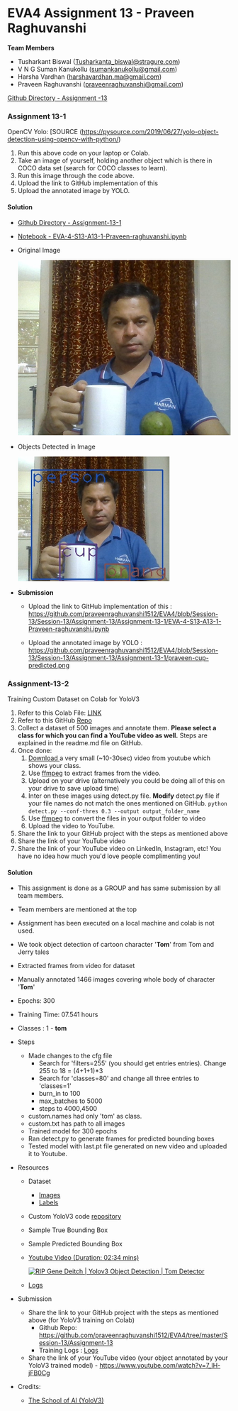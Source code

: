 # EVA4 Assignment 13 - Praveen Raghuvanshi

**Team Members**

- Tusharkant Biswal (Tusharkanta_biswal@stragure.com) 
- V N G Suman Kanukollu (sumankanukollu@gmail.com)
- Harsha Vardhan (harshavardhan.ma@gmail.com)
- Praveen Raghuvanshi (praveenraghuvanshi@gmail.com)

[Github Directory - Assignment -13](https://github.com/praveenraghuvanshi1512/EVA4/tree/Session-13/Session-13/Assignment-13)

### Assignment 13-1

OpenCV Yolo: [SOURCE (https://pysource.com/2019/06/27/yolo-object-detection-using-opencv-with-python/)

1. Run this above code on your laptop or Colab. 
2. Take an image of yourself, holding another object which is there in COCO data set (search for COCO classes to learn). 
3. Run this image through the code above. 
4. Upload the link to GitHub implementation of this
5. Upload the annotated image by YOLO. 

#### Solution

- [Github Directory - Assignment-13-1](https://github.com/praveenraghuvanshi1512/EVA4/tree/Session-13/Session-13/Assignment-13/Assignment-13-1)

- [Notebook - EVA-4-S13-A13-1-Praveen-raghuvanshi.ipynb](https://github.com/praveenraghuvanshi1512/EVA4/blob/Session-13/Session-13/Assignment-13/Assignment-13-1/EVA-4-S13-A13-1-Praveen-raghuvanshi.ipynb)

- Original Image

  <img src=".\Assignment-13-1\praveen-cup.jpg" alt="Original Image - Praveen with Cup in hand" style="zoom:60%;" />

- Objects Detected in Image

  <img src=".\Assignment-13-1\praveen-cup-predicted.jpg" alt="Object Detected - Person and Cake" style="zoom:100%;" />

- **Submission**

  - Upload the link to GitHub implementation of this : https://github.com/praveenraghuvanshi1512/EVA4/blob/Session-13/Session-13/Assignment-13/Assignment-13-1/EVA-4-S13-A13-1-Praveen-raghuvanshi.ipynb

  - Upload the annotated image by YOLO : https://github.com/praveenraghuvanshi1512/EVA4/blob/Session-13/Session-13/Assignment-13/Assignment-13-1/praveen-cup-predicted.png



### Assignment-13-2

Training Custom Dataset on Colab for YoloV3

1. Refer to this Colab File: [LINK ](https://colab.research.google.com/drive/1LbKkQf4hbIuiUHunLlvY-cc0d_sNcAgS)
2. Refer to this GitHub [Repo](https://github.com/theschoolofai/YoloV3)
3. Collect a dataset of 500 images and annotate them. **Please select a class for which you can find a YouTube video as well.** Steps are explained in the readme.md file on GitHub.
4. Once done:
   1. [Download ](https://www.y2mate.com/en19) a very small (~10-30sec) video from youtube which shows your class. 
   2. Use [ffmpeg](https://en.wikibooks.org/wiki/FFMPEG_An_Intermediate_Guide/image_sequence) to extract frames from the video. 
   3. Upload on your drive (alternatively you could be doing all of this on your drive to save upload time)
   4. Inter on these images using detect.py file. **Modify** detect.py file if your file names do not match the ones mentioned on GitHub. 
      `python detect.py --conf-thres 0.3 --output output_folder_name`
   5. Use [ffmpeg](https://en.wikibooks.org/wiki/FFMPEG_An_Intermediate_Guide/image_sequence) to convert the files in your output folder to video
   6. Upload the video to YouTube. 
5. Share the link to your GitHub project with the steps as mentioned above
6. Share the link of your YouTube video
7. Share the link of your YouTube video on LinkedIn, Instagram, etc! You have no idea how much you'd love people complimenting you! 

#### Solution

- This assignment is done as a GROUP and has same submission by all team members. 

- Team members are mentioned at the top

- Assignment has been executed on a local machine and colab is not used.

- We took object detection of cartoon character '**Tom**' from Tom and Jerry tales

- Extracted frames from video for dataset

- Manually annotated 1466 images covering whole body of character '**Tom**'

- Epochs: 300 

- Training Time: 07.541 hours

- Classes : 1 - **tom**

- Steps
  - Made changes to the cfg file
    - Search for 'filters=255' (you should get entries entries). Change 255 to 18 = (4+1+1)*3
    - Search for 'classes=80' and change all three entries to 'classes=1'
    - burn_in to 100
    - max_batches to 5000
    - steps to 4000,4500
  - custom.names had only 'tom' as class.
  - custom.txt has path to all images
  - Trained model for 300 epochs 
  - Ran detect.py to generate frames for predicted bounding boxes
  - Tested model with last.pt file generated on new video and uploaded it to Youtube.
  
- Resources
  - Dataset
    - [Images](Assignment-13-2/dataset/fulldataset/images)
    - [Labels](Assignment-13-2/dataset/fulldataset/labels)
    
  - Custom YoloV3 code [repository](https://github.com/praveenraghuvanshi1512/EVA4/tree/master/Session-13/Assignment-13)
  
  - Sample True Bounding Box
  
  - Sample Predicted Bounding Box
  
  - [Youtube Video (Duration: 02:34 mins)](https://www.youtube.com/watch?v=7_lH-jFB0Cg)
  
    [![RIP Gene Deitch | Yolov3 Object Detection | Tom Detector](http://img.youtube.com/vi/7_lH-jFB0Cg/0.jpg)](https://www.youtube.com/watch?v=7_lH-jFB0Cg)
  
  - [Logs](Assignment-13-2/train.txt)
  
  
  
- Submission
  - Share the link to your GitHub project with the steps as mentioned above (for YoloV3 training on Colab)
    - Github Repo: https://github.com/praveenraghuvanshi1512/EVA4/tree/master/Session-13/Assignment-13
    - Training Logs : [Logs](Assignment-13-2/train.txt)
  - Share the link of your YouTube video (your object annotated by your YoloV3 trained model) - https://www.youtube.com/watch?v=7_lH-jFB0Cg
  
- Credits:

  - [The School of AI (YoloV3)](https://github.com/theschoolofai/YoloV3)